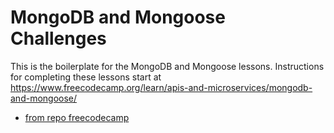 # MongoDB and Mongoose Challenges

This is the boilerplate for the MongoDB and Mongoose lessons. Instructions for completing these lessons start at https://www.freecodecamp.org/learn/apis-and-microservices/mongodb-and-mongoose/


* [from repo freecodecamp](https://github.com/kurotom/boilerplate-mongomongoose)

